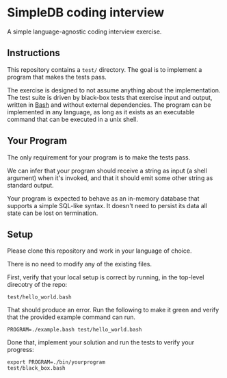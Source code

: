 # SimpleDB coding interview

A simple language-agnostic coding interview exercise.

## Instructions

This repository contains a `test/` directory. The goal is to implement a program that makes the tests pass.

The exercise is designed to not assume anything about the implementation. The test suite is driven by black-box tests that exercise input and output, written in [Bash](https://en.wikipedia.org/wiki/Bash_(Unix_shell)) and without external dependencies. The program can be implemented in any language, as long as it exists as an executable command that can be executed in a unix shell.

## Your Program

The only requirement for your program is to make the tests pass.

We can infer that your program should receive a string as input (a shell argument) when it's invoked, and that it should emit some other string as standard output.

Your program is expected to behave as an in-memory database that supports a simple SQL-like syntax. It doesn't need to persist its data all state can be lost on termination.

## Setup

Please clone this repository and work in your language of choice.

There is no need to modify any of the existing files.

First, verify that your local setup is correct by running, in the top-level direcotry of the repo:

```shell
test/hello_world.bash
```

That should produce an error. Run the following to make it green and verify that the provided example command can run.

```shell
PROGRAM=./example.bash test/hello_world.bash
```

Done that, implement your solution and run the tests to verify your progress:

```shell
export PROGRAM=./bin/yourprogram
test/black_box.bash
```

